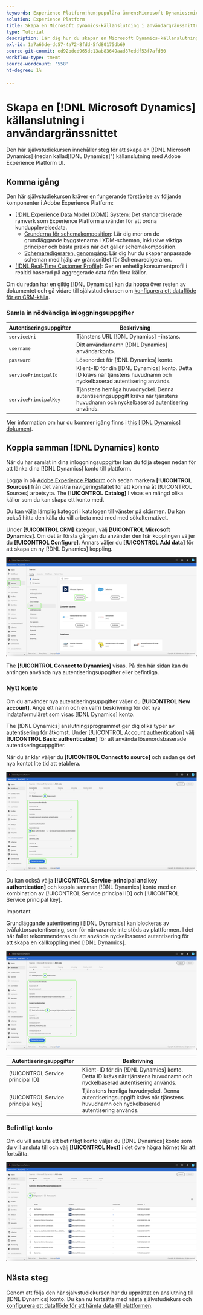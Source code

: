 ```yaml
---
keywords: Experience Platform;hem;populära ämnen;Microsoft Dynamics;microsoft dynamics;Dynamics;dynamics
solution: Experience Platform
title: Skapa en Microsoft Dynamics-källanslutning i användargränssnittet
type: Tutorial
description: Lär dig hur du skapar en Microsoft Dynamics-källanslutning med Adobe Experience Platform-gränssnittet.
exl-id: 1a7a66de-dc57-4a72-8fdd-5fd80175db69
source-git-commit: ed92bdcd965dc13ab83649aad87eddf53f7afd60
workflow-type: tm+mt
source-wordcount: '558'
ht-degree: 1%

---
```


# Skapa en [!DNL Microsoft Dynamics] källanslutning i användargränssnittet

Den här självstudiekursen innehåller steg för att skapa en [!DNL Microsoft Dynamics] (nedan kallad[!DNL Dynamics]&quot;) källanslutning med Adobe Experience Platform UI.

## Komma igång

Den här självstudiekursen kräver en fungerande förståelse av följande komponenter i Adobe Experience Platform:

* [[!DNL Experience Data Model (XDM)] System](../../../../../xdm/home.md): Det standardiserade ramverk som Experience Platform använder för att ordna kundupplevelsedata.
   * [Grunderna för schemakomposition](../../../../../xdm/schema/composition.md): Lär dig mer om de grundläggande byggstenarna i XDM-scheman, inklusive viktiga principer och bästa praxis när det gäller schemakomposition.
   * [Schemaredigeraren, genomgång](../../../../../xdm/tutorials/create-schema-ui.md): Lär dig hur du skapar anpassade scheman med hjälp av gränssnittet för Schemaredigeraren.
* [[!DNL Real-Time Customer Profile]](../../../../../profile/home.md): Ger en enhetlig konsumentprofil i realtid baserad på aggregerade data från flera källor.

Om du redan har en giltig [!DNL Dynamics] kan du hoppa över resten av dokumentet och gå vidare till självstudiekursen om [konfigurera ett dataflöde för en CRM-källa](../../dataflow/crm.md).

### Samla in nödvändiga inloggningsuppgifter

| Autentiseringsuppgifter | Beskrivning |
| ---------- | ----------- |
| `serviceUri` | Tjänstens URL [!DNL Dynamics] -instans. |
| `username` | Ditt användarnamn [!DNL Dynamics] användarkonto. |
| `password` | Lösenordet för [!DNL Dynamics] konto. |
| `servicePrincipalId` | Klient-ID för din [!DNL Dynamics] konto. Detta ID krävs när tjänstens huvudnamn och nyckelbaserad autentisering används. |
| `servicePrincipalKey` | Tjänstens hemliga huvudnyckel. Denna autentiseringsuppgift krävs när tjänstens huvudnamn och nyckelbaserad autentisering används. |

Mer information om hur du kommer igång finns i [this [!DNL Dynamics] dokument](https://docs.microsoft.com/en-us/powerapps/developer/common-data-service/authenticate-oauth).

## Koppla samman [!DNL Dynamics] konto

När du har samlat in dina inloggningsuppgifter kan du följa stegen nedan för att länka dina [!DNL Dynamics] konto till plattform.

Logga in på [Adobe Experience Platform](https://platform.adobe.com) och sedan markera **[!UICONTROL Sources]** från det vänstra navigeringsfältet för att komma åt [!UICONTROL Sources] arbetsyta. The **[!UICONTROL Catalog]** I visas en mängd olika källor som du kan skapa ett konto med.

Du kan välja lämplig kategori i katalogen till vänster på skärmen. Du kan också hitta den källa du vill arbeta med med med sökalternativet.

Under **[!UICONTROL CRM]** kategori, välj **[!UICONTROL Microsoft Dynamics]**. Om det är första gången du använder den här kopplingen väljer du **[!UICONTROL Configure]**. Annars väljer du **[!UICONTROL Add data]** för att skapa en ny [!DNL Dynamics] koppling.

![katalog](../../../../images/tutorials/create/ms-dynamics/catalog.png)

The **[!UICONTROL Connect to Dynamics]** visas. På den här sidan kan du antingen använda nya autentiseringsuppgifter eller befintliga.

### Nytt konto

Om du använder nya autentiseringsuppgifter väljer du **[!UICONTROL New account]**. Ange ett namn och en valfri beskrivning för det nya indataformuläret som visas [!DNL Dynamics] konto.

The [!DNL Dynamics] anslutningsprogrammet ger dig olika typer av autentisering för åtkomst. Under [!UICONTROL Account authentication] välj **[!UICONTROL Basic authentication]** för att använda lösenordsbaserade autentiseringsuppgifter.

När du är klar väljer du **[!UICONTROL Connect to source]** och sedan ge det nya kontot lite tid att etablera.

![grundläggande autentisering](../../../../images/tutorials/create/ms-dynamics/basic-auth.png)

Du kan också välja **[!UICONTROL Service-principal and key authentication]** och koppla samman [!DNL Dynamics] konto med en kombination av [!UICONTROL Service principal ID] och [!UICONTROL Service principal key].

>[!IMPORTANT]
>
> Grundläggande autentisering i [!DNL Dynamics] kan blockeras av tvåfaktorsautentisering, som för närvarande inte stöds av plattformen. I det här fallet rekommenderas du att använda nyckelbaserad autentisering för att skapa en källkoppling med [!DNL Dynamics].

![nyckelbaserad autentisering](../../../../images/tutorials/create/ms-dynamics/key-based-auth.png)

| Autentiseringsuppgifter | Beskrivning |
| ---------- | ----------- |
| [!UICONTROL Service principal ID] | Klient-ID för din [!DNL Dynamics] konto. Detta ID krävs när tjänstens huvudnamn och nyckelbaserad autentisering används. |
| [!UICONTROL Service principal key] | Tjänstens hemliga huvudnyckel. Denna autentiseringsuppgift krävs när tjänstens huvudnamn och nyckelbaserad autentisering används. |

### Befintligt konto

Om du vill ansluta ett befintligt konto väljer du [!DNL Dynamics] konto som du vill ansluta till och välj **[!UICONTROL Next]** i det övre högra hörnet för att fortsätta.

![befintlig](../../../../images/tutorials/create/ms-dynamics/existing.png)

## Nästa steg

Genom att följa den här självstudiekursen har du upprättat en anslutning till [!DNL Dynamics] konto. Du kan nu fortsätta med nästa självstudiekurs och [konfigurera ett dataflöde för att hämta data till plattformen](../../dataflow/crm.md).
